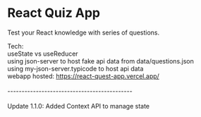 # React Quiz App

Test your React knowledge with series of questions.<br>

Tech:<br>
useState vs useReducer<br>
using json-server to host fake api data from data/questions.json<br>
using my-json-server.typicode to host api data<br>
webapp hosted: https://react-quest-app.vercel.app/
<br><br>--------------------------------------------<br><br>
Update 1.1.0: Added Context API to manage state
